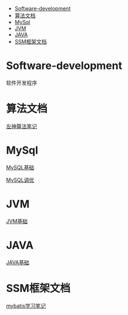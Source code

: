 <!--ts-->
* [Software-development](#software-development)
* [算法文档](#算法文档)
* [MySql](#mysql)
* [JVM](#jvm)
* [JAVA](#java)
* [SSM框架文档](#ssm框架文档)

<!-- Created by https://github.com/ekalinin/github-markdown-toc -->
<!-- Added by: runner, at: Tue Apr 18 13:20:11 UTC 2023 -->

<!--te-->

# Software-development

软件开发程序

# 算法文档

[左神算法笔记](https://github.com/Sui-Xing/Software-development/blob/main/%E7%AE%97%E6%B3%95/%E7%AE%97%E6%B3%95%E9%A2%98%E7%AC%94%E8%AE%B0.md)

# MySql
[MySQL基础](https://github.com/Sui-Xing/Software-development/blob/main/%E5%90%8E%E7%AB%AF/mysql%E5%9F%BA%E7%A1%80.md)

[MySQL调优](https://github.com/Sui-Xing/Software-development/blob/main/%E5%90%8E%E7%AB%AF/mysql%E8%B0%83%E4%BC%98.md)

# JVM
[JVM基础](https://github.com/Sui-Xing/Software-development/blob/main/%E5%90%8E%E7%AB%AF/JVM%E5%9F%BA%E7%A1%80.md)

# JAVA
[JAVA基础](https://github.com/Sui-Xing/Software-development/blob/main/%E5%90%8E%E7%AB%AF/Java/java%E5%9F%BA%E7%A1%80.md)

# SSM框架文档
[mybatis学习笔记](https://github.com/Sui-Xing/Software-development/blob/main/%E5%90%8E%E7%AB%AF/SSM/Mybatis%E5%AD%A6%E4%B9%A0%E7%AC%94%E8%AE%B0.md)
